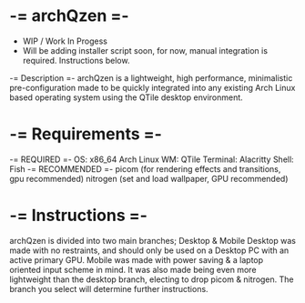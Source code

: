 # -= archQzen =-
* WIP / Work In Progess
* Will be adding installer script soon, for now, manual integration is required. Instructions below.

-= Description =-
  archQzen is a lightweight, high performance, minimalistic pre-configuration made to be quickly integrated into any existing Arch Linux based operating system using the QTile desktop environment.

# -= Requirements =-
  -= REQUIRED =-
        OS: x86_64 Arch Linux
        WM: QTile
        Terminal: Alacritty
        Shell: Fish
  -= RECOMMENDED =-
        picom (for rendering effects and transitions, gpu recommended)
        nitrogen (set and load wallpaper, GPU recommended)

# -= Instructions =-
  archQzen is divided into two main branches; Desktop & Mobile
    Desktop was made with no restraints, and should only be used on a Desktop PC with an active primary GPU.
    Mobile was made with power saving & a laptop oriented input scheme in mind. It was also made being even more lightweight than the desktop branch, electing to drop picom & nitrogen.
    The branch you select will determine further instructions.
